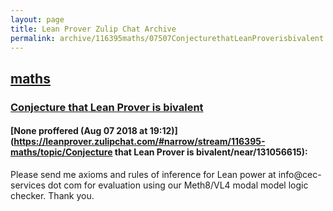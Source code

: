 ```yaml
---
layout: page
title: Lean Prover Zulip Chat Archive 
permalink: archive/116395maths/07507ConjecturethatLeanProverisbivalent.html
---
```


## [maths](index.html)
### [Conjecture that Lean Prover is bivalent](07507ConjecturethatLeanProverisbivalent.html)

#### [None proffered (Aug 07 2018 at 19:12)](https://leanprover.zulipchat.com/#narrow/stream/116395-maths/topic/Conjecture that Lean Prover is bivalent/near/131056615):
Please send me axioms and rules of inference for Lean power at info@cec-services dot com for evaluation using our Meth8/VL4 modal model logic checker. Thank you.

